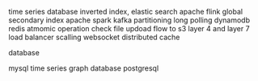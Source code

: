 time series database
inverted index, elastic search
apache flink
global secondary index
apache spark
kafka
partitioning
long polling
dynamodb
redis atmomic operation
check file updoad flow to s3
layer 4 and layer 7 load balancer
scalling websocket
distributed cache

database

mysql
time series
graph database
postgresql

